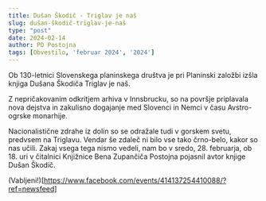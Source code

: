```yaml
---
title: Dušan Škodič - Triglav je naš
slug: dušan-škodič-triglav-je-naš
type: "post"
date: 2024-02-14
author: PD Postojna
tags: [Obvestilo, 'februar 2024', '2024']
---
```


Ob 130-letnici Slovenskega planinskega društva je pri Planinski založbi izšla knjiga Dušana Škodiča Triglav je naš.

Z nepričakovanim odkritjem arhiva v Innsbrucku, so na površje priplavala nova dejstva in zakulisno dogajanje med Slovenci in Nemci v času Avstro-ogrske monarhije.

Nacionalistične zdrahe iz dolin so se odražale tudi v gorskem svetu, predvsem na Triglavu. Vendar še zdaleč ni bilo vse tako črno-belo, kakor so nas učili.
Zakaj vsega tega nismo vedeli, nam bo v sredo, 28. februarja, ob 18. uri v čitalnici Knjižnice Bena Zupančiča Postojna pojasnil avtor knjige Dušan Škodič.

(Vabljeni!)[https://www.facebook.com/events/414137254410088/?ref=newsfeed]